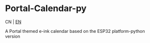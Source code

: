# Portal-Calendar-py

CN | [EN](./README-en.md)

A Portal themed e-ink calendar based on the ESP32 platform-python version 
